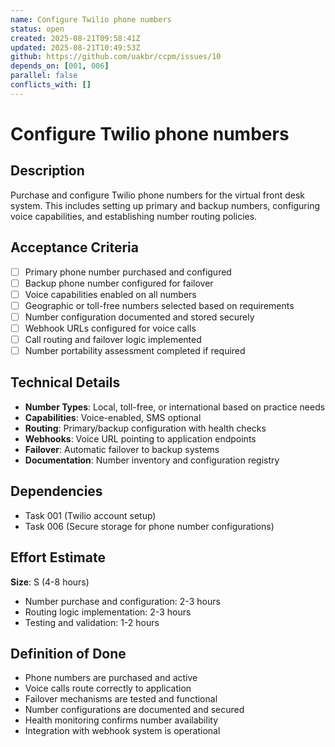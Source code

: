 ```yaml
---
name: Configure Twilio phone numbers
status: open
created: 2025-08-21T09:58:41Z
updated: 2025-08-21T10:49:53Z
github: https://github.com/uakbr/ccpm/issues/10
depends_on: [001, 006]
parallel: false
conflicts_with: []
---
```


# Configure Twilio phone numbers

## Description
Purchase and configure Twilio phone numbers for the virtual front desk system. This includes setting up primary and backup numbers, configuring voice capabilities, and establishing number routing policies.

## Acceptance Criteria
- [ ] Primary phone number purchased and configured
- [ ] Backup phone number configured for failover
- [ ] Voice capabilities enabled on all numbers
- [ ] Geographic or toll-free numbers selected based on requirements
- [ ] Number configuration documented and stored securely
- [ ] Webhook URLs configured for voice calls
- [ ] Call routing and failover logic implemented
- [ ] Number portability assessment completed if required

## Technical Details
- **Number Types**: Local, toll-free, or international based on practice needs
- **Capabilities**: Voice-enabled, SMS optional
- **Routing**: Primary/backup configuration with health checks
- **Webhooks**: Voice URL pointing to application endpoints
- **Failover**: Automatic failover to backup systems
- **Documentation**: Number inventory and configuration registry

## Dependencies
- Task 001 (Twilio account setup)
- Task 006 (Secure storage for phone number configurations)

## Effort Estimate
**Size**: S (4-8 hours)
- Number purchase and configuration: 2-3 hours
- Routing logic implementation: 2-3 hours
- Testing and validation: 1-2 hours

## Definition of Done
- Phone numbers are purchased and active
- Voice calls route correctly to application
- Failover mechanisms are tested and functional
- Number configurations are documented and secured
- Health monitoring confirms number availability
- Integration with webhook system is operational
